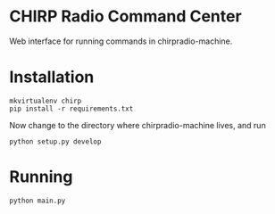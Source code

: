 # CHIRP Radio Command Center

Web interface for running commands in chirpradio-machine.

# Installation

```
mkvirtualenv chirp
pip install -r requirements.txt
```

Now change to the directory where chirpradio-machine lives, and run

```
python setup.py develop
```

# Running

```
python main.py
```
